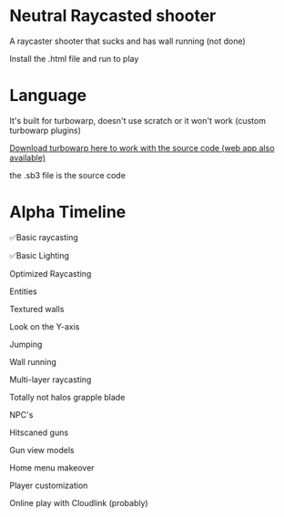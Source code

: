 # Neutral Raycasted shooter
A raycaster shooter that sucks and has wall running (not done)

Install the .html file and run to play

# Language
It's built for turbowarp, doesn't use scratch or it won't work (custom turbowarp plugins)

[Download turbowarp here to work with the source code (web app also available)](https://desktop.turbowarp.org/)

the .sb3 file is the source code

# Alpha Timeline

✅Basic raycasting

✅Basic Lighting

Optimized Raycasting

Entities

Textured walls

Look on the Y-axis

Jumping

Wall running

Multi-layer raycasting

Totally not halos grapple blade

NPC's

Hitscaned guns

Gun view models

Home menu makeover

Player customization

Online play with Cloudlink (probably)

